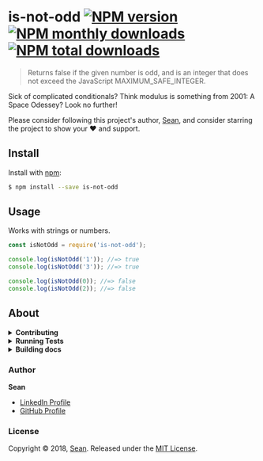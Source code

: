 # is-not-odd [![NPM version](https://img.shields.io/npm/v/is-not-odd.svg?style=flat)](https://www.npmjs.com/package/is-not-odd) [![NPM monthly downloads](https://img.shields.io/npm/dm/is-not-odd.svg?style=flat)](https://npmjs.org/package/is-not-odd) [![NPM total downloads](https://img.shields.io/npm/dt/is-not-odd.svg?style=flat)](https://npmjs.org/package/is-not-odd)

> Returns false if the given number is odd, and is an integer that does not exceed the JavaScript MAXIMUM_SAFE_INTEGER.

Sick of complicated conditionals? Think modulus is something from 2001: A Space Odessey? Look no further!

Please consider following this project's author, [Sean](https://github.com/scdales), and consider starring the project to show your :heart: and support.

## Install

Install with [npm](https://www.npmjs.com/):

```sh
$ npm install --save is-not-odd
```

## Usage

Works with strings or numbers.

```js
const isNotOdd = require('is-not-odd');

console.log(isNotOdd('1')); //=> true
console.log(isNotOdd('3')); //=> true

console.log(isNotOdd(0)); //=> false
console.log(isNotOdd(2)); //=> false
```

## About

<details>
<summary><strong>Contributing</strong></summary>

Pull requests and stars are always welcome. For bugs and feature requests, [please create an issue](../../issues/new).

</details>

<details>
<summary><strong>Running Tests</strong></summary>

Running and reviewing unit tests is a great way to get familiarized with a library and its API. You can install dependencies and run tests with the following command:

```sh
$ npm install && npm test
```

</details>

<details>
<summary><strong>Building docs</strong></summary>

_(This project's readme.md is generated by [verb](https://github.com/verbose/verb-generate-readme), please don't edit the readme directly. Any changes to the readme must be made in the [.verb.md](.verb.md) readme template.)_

To generate the readme, run the following command:

```sh
$ npm install -g verbose/verb#dev verb-generate-readme && verb
```

</details>

### Author

**Sean**

* [LinkedIn Profile](https://linkedin.com/in/sean-daley-41120498)
* [GitHub Profile](https://github.com/scdales)

### License

Copyright © 2018, [Sean](https://github.com/scdales).
Released under the [MIT License](LICENSE).
